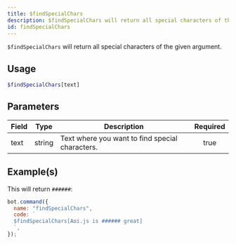 ```yaml
---
title: $findSpecialChars
description: $findSpecialChars will return all special characters of the given argument.
id: findSpecialChars
---
```


`$findSpecialChars` will return all special characters of the given argument.

## Usage

```php
$findSpecialChars[text]
```

## Parameters

| Field | Type   | Description                                     | Required |
| ----- | ------ | ----------------------------------------------- | :------: |
| text  | string | Text where you want to find special characters. |   true   |

## Example(s)

This will return `######`:

```javascript
bot.command({
  name: "findSpecialChars",
  code: `
  $findSpecialChars[Aoi.js is ###### great]
  `,
});
```
